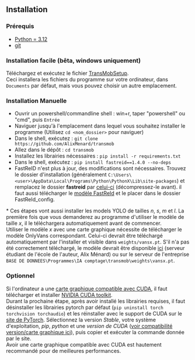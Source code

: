 ## Installation
### Prérequis
- [Python = 3.12](https://www.python.org/downloads/release/python-3127/)
- [git](https://git-scm.com/downloads/win)

### Installation facile (bêta, windows uniquement)
Téléchargez et exécutez le fichier [TransMobSetup](../TransMobSetup.exe).\
Ceci installera les fichiers du programme sur votre ordinateur, dans `Documents` par défaut, mais vous pouvez choisir un autre emplacement.

### Installation Manuelle
- Ouvrir un powershell/commandline shell : win+r, taper "powershell" ou "cmd", puis `Entrée`
- Naviguer jusqu'à l'emplacement dans lequel vous souhaitez installer le programme (Utilisez `cd <nom_dossier>` pour naviguer)
- Dans le shell, exécutez : `git clone https://github.com/AlixMenard/transmob`
- Allez dans le dépôt : `cd transmob`
- Installez les librairies nécessaires : `pip install -r requirements.txt`
- Dans le shell, exécutez : `pip install fastreid==1.4.0 --no-deps`
- FastReID n'est plus à jour, des modifications sont nécessaires. Trouvez le dossier d'installation (généralement `C:\Users\<user>\AppData\Local\Programs\Python\PythonX\Lib\site-packages`) et remplacez le dossier **fastreid** par [celui-ci](https://github.com/AlixMenard/fastreid) (décompressez-le avant). il faut aussi télécharger le [modèle FastReId](README.fr.md#FastReId) et le placer dans le dossier FastReId_config.

\* Ces étapes vont aussi installer les models YOLO de tailles *n*, *s*, *m* et *l*. La première fois que vous demanderez au programme d'utiliser le modèle de taille *x*, il le téléchargera automatiquement avant de commencer.  \
Utiliser le modèle *x* avec une carte graphique nécessite de télécharger le modèle OnlyVans correspondant. Celui-ci devrait être téléchargé automatiquement par l'installer et visible dans `weights/vansx.pt`. S'il n'a pas été correctement téléchargé, le modèle devrait être disponible [ici](amenard.perso.ec-m.fr/Transmob/vansx.pt) (serveur étudiant de l'école de l'auteur, Alix Ménard) ou sur le serveur de l'entreprise `BASE DE DONNEES\Programmes\IA comptage\transmob\weights\vansx.pt`.

### Optionnel
Si l'ordinateur a une [carte graphique compatible avec CUDA](https://en.wikipedia.org/wiki/CUDA#GPUs_supported), il faut télécharger et installer [NVIDIA CUDA toolkit](https://developer.nvidia.com/cuda-downloads).\
Durant la prochaine étape, après avoir installé les librairies requises, il faut désinstaller les librairies pytorch par défaut (`pip uninstall torch torchvision torchaudio`) et les réinstaller avec le support de CUDA sur le [site de PyTorch](https://pytorch.org/get-started/locally/). Sélectionnez la version *Stable*, votre système d'exploitation, *pip*, *python* et une *version de CUDA* ([voir compatibilité version/carte graphique ici](https://en.wikipedia.org/wiki/CUDA#GPUs_supported)), puis copier et exécuter la commande donnée par le site.\
Avoir une carte graphique compatible avec CUDA est hautement recommandé pour de meilleures performances.
